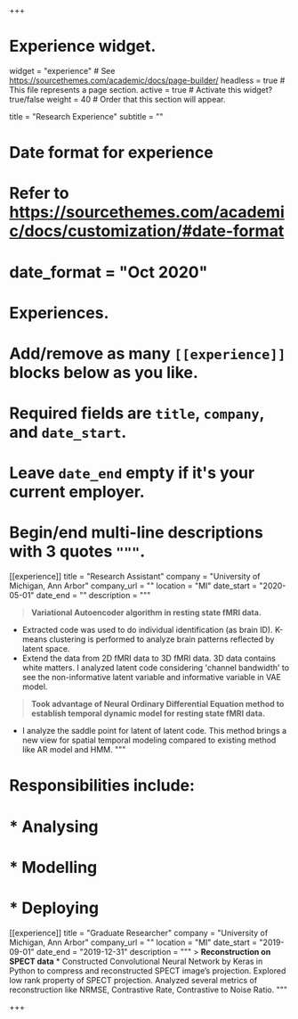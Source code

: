 +++
# Experience widget.
widget = "experience"  # See https://sourcethemes.com/academic/docs/page-builder/
headless = true  # This file represents a page section.
active = true  # Activate this widget? true/false
weight = 40  # Order that this section will appear.

title = "Research Experience"
subtitle = ""

# Date format for experience
#   Refer to https://sourcethemes.com/academic/docs/customization/#date-format
# date_format = "Oct 2020"

# Experiences.
#   Add/remove as many `[[experience]]` blocks below as you like.
#   Required fields are `title`, `company`, and `date_start`.
#   Leave `date_end` empty if it's your current employer.
#   Begin/end multi-line descriptions with 3 quotes `"""`.
[[experience]]
  title = "Research Assistant"
  company = "University of Michigan, Ann Arbor"
  company_url = ""
  location = "MI"
  date_start = "2020-05-01"
  date_end = ""
  description = """
  > **Variational Autoencoder algorithm in resting state fMRI data.** 
  * Extracted code was used to do individual identification (as brain ID). K-means clustering is performed to analyze brain patterns reflected by latent space. 
  * Extend the data from 2D fMRI data to 3D fMRI data. 3D data contains white matters. I analyzed latent code considering 'channel bandwidth' to see the non-informative latent variable and informative variable in VAE model.
  > **Took advantage of Neural Ordinary Differential Equation method to establish temporal dynamic model for resting state fMRI data.** 
  * I analyze the saddle point for latent of latent code. This method brings a new view for spatial temporal modeling compared to existing method like AR model and HMM. """

# Responsibilities include:
# * Analysing
# * Modelling
# * Deploying

[[experience]]
  title = "Graduate Researcher"
  company = "University of Michigan, Ann Arbor"
  company_url = ""
  location = "MI"
  date_start = "2019-09-01"
  date_end = "2019-12-31"
  description = """ 
      > **Reconstruction on SPECT data**
      * Constructed Convolutional Neural Network by Keras in Python to compress and reconstructed SPECT image’s projection. Explored low rank property of SPECT       projection. Analyzed several metrics of reconstruction like NRMSE, Contrastive Rate, Contrastive to Noise Ratio. """

+++

